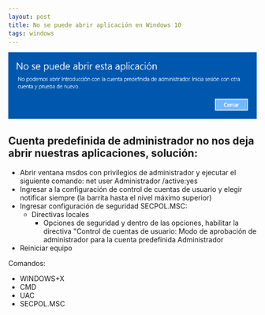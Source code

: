 ```yaml
---
layout: post
title: No se puede abrir aplicación en Windows 10
tags: windows
---
```


<img src="/img/cantopenapp.png">

## Cuenta predefinida de administrador no nos deja abrir nuestras aplicaciones, solución:

* Abrir ventana msdos con privilegios de administrador y ejecutar el siguiente comando: net user Administrador /active:yes
* Ingresar a la configuración de control de cuentas de usuario y elegir notificar siempre (la barrita hasta el nivel máximo superior)
* Ingresar configuración de seguridad SECPOL.MSC:
	* Directivas locales
		* Opciones de seguridad y dentro de las opciones, habilitar la directiva "Control de cuentas de usuario: Modo de aprobación de administrador para la cuenta predefinida Administrador
* Reiniciar equipo

Comandos:

- WINDOWS+X
- CMD
- UAC
- SECPOL.MSC